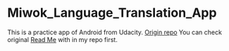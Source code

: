# Miwok_Language_Translation_App
This is a practice app of Android from Udacity. [Origin repo](https://github.com/udacity/ud839_Miwok)
You can check original [Read Me](https://github.com/PeterCai7/Miwok_Language_Translation_App/blob/main/README_original.md) with in my repo first.

